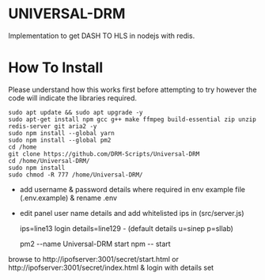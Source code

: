 # UNIVERSAL-DRM
Implementation to get DASH TO HLS in nodejs with redis.
# How To Install
Please understand how this works first before attempting to try however the code will indicate the libraries required.

    sudo apt update && sudo apt upgrade -y
    sudo apt-get install npm gcc g++ make ffmpeg build-essential zip unzip redis-server git aria2 -y
    sudo npm install --global yarn
    sudo npm install --global pm2
    cd /home
    git clone https://github.com/DRM-Scripts/Universal-DRM
    cd /home/Universal-DRM/
    sudo npm install
    sudo chmod -R 777 /home/Universal-DRM/

- add username & password details where required in env example file
   (.env.example) & rename .env
- edit panel user name details and add whitelisted ips in
   (src/server.js)

  ips=line13
  login details=line129 - (default details u=sinep p=sllab)
   
    pm2 --name Universal-DRM start npm -- start

browse to http://ipofserver:3001/secret/start.html or http://ipofserver:3001/secret/index.html & login with details set
